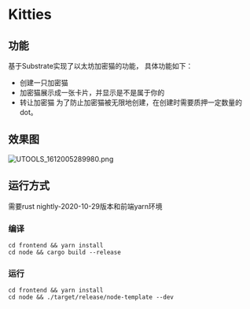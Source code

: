 # Kitties

## 功能
基于Substrate实现了以太坊加密猫的功能，
具体功能如下：
- 创建一只加密猫
- 加密猫展示成一张卡片，并显示是不是属于你的 
- 转让加密猫
为了防止加密猫被无限地创建，在创建时需要质押一定数量的dot。

## 效果图
![UTOOLS_1612005289980.png](https://i.loli.net/2021/01/30/IOxpMoWYU5NLGcB.png)

## 运行方式
需要rust nightly-2020-10-29版本和前端yarn环境

### 编译
```shell 
cd frontend && yarn install 
cd node && cargo build --release 
```
### 运行
```shell
cd frontend && yarn install 
cd node && ./target/release/node-template --dev 
```
